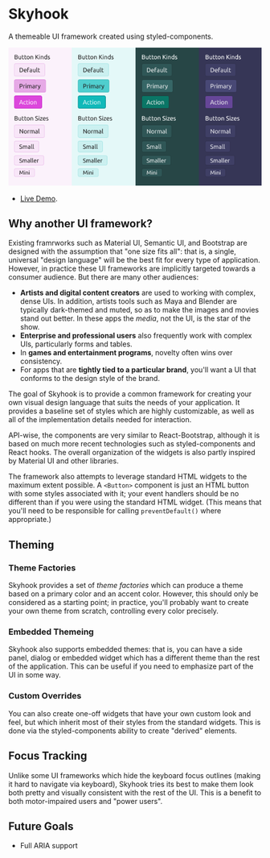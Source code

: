 # Skyhook

A themeable UI framework created using styled-components.

![Themable Buttons](./docs/screenshots/buttons.png)

* [Live Demo](./docs/storybook/index.html).

## Why another UI framework?

Existing framrworks such as Material UI, Semantic UI, and Bootstrap are designed with the
assumption that "one size fits all": that is, a single, universal "design language" will
be the best fit for every type of application. However, in practice these UI frameworks
are implicitly targeted towards a consumer audience. But there are many other audiences:

* **Artists and digital content creators** are used to working with complex, dense UIs. In addition,
  artists tools such as Maya and Blender are typically dark-themed and muted, so as to make the
  images and movies stand out better. In these apps the *media*, not the UI, is the star of the show.
* **Enterprise and professional users** also frequently work with complex UIs, particularly forms
  and tables.
* In **games and entertainment programs**, novelty often wins over consistency.
* For apps that are **tightly tied to a particular brand**, you'll want a UI that conforms to
  the design style of the brand.

The goal of Skyhook is to provide a common framework for creating your own visual design
language that suits the needs of your application. It provides a baseline set of styles which
are highly customizable, as well as all of the implementation details needed for interaction.

API-wise, the components are very similar to React-Bootstrap, although it is based on much
more recent technologies such as styled-components and React hooks. The overall organization
of the widgets is also partly inspired by Material UI and other libraries.

The framework also attempts to leverage standard HTML widgets to the maximum extent possible.
A ```<Button>``` component is just an HTML button with some styles associated with it; your event
handlers should be no different than if you were using the standard HTML widget. (This means
that you'll need to be responsible for calling ```preventDefault()``` where appropriate.)

## Theming

### Theme Factories

Skyhook provides a set of *theme factories* which can produce a theme based on a primary color
and an accent color. However, this should only be considered as a starting point; in practice,
you'll probably want to create your own theme from scratch, controlling every color precisely.

### Embedded Themeing

Skyhook also supports embedded themes: that is, you can have a side panel, dialog or embedded widget
which has a different theme than the rest of the application. This can be useful if you need
to emphasize part of the UI in some way.

### Custom Overrides

You can also create one-off widgets that have your own custom look and feel, but which inherit
most of their styles from the standard widgets. This is done via the styled-components ability
to create "derived" elements.

## Focus Tracking

Unlike some UI frameworks which hide the keyboard focus outlines (making it hard to navigate via
keyboard), Skyhook tries its best to make them look both pretty and visually consistent with the
rest of the UI. This is a benefit to both motor-impaired users and "power users".

## Future Goals

* Full ARIA support
